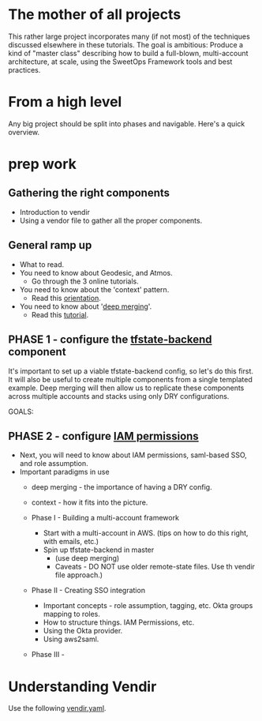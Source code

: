 # The mother of all projects
This rather large project incorporates many (if not most) of the techniques discussed elsewhere in these tutorials. The goal is ambitious: Produce a kind of "master class" describing how to build a full-blown, multi-account architecture, at scale, using the SweetOps Framework tools and best practices.


# From a high level
Any big project should be split into phases and navigable. Here's a quick overview. 


# prep work

## Gathering the right components

* Introduction to vendir
* Using a vendor file to gather all the proper components. 

## General ramp up

* What to read. 
* You need to know about Geodesic, and Atmos.
    * Go through the 3 online tutorials.
* You need to know about the 'context' pattern. 
    * Read this [orientation](orientation.md).
* You need to know about '[deep merging](deep_merging.md)'.
    * Read this [tutorial](projects/deep_merging.md).

## PHASE 1 - configure the [tfstate-backend]() component

It's important to set up a viable tfstate-backend config, so let's do this 
first.  It will also be useful to create multiple components from a single 
templated example. Deep merging will then allow us to replicate these components 
across multiple accounts and stacks using only DRY configurations. 

GOALS: 
## PHASE 2 - configure [IAM permissions]()
* Next, you will need to know about IAM permissions, saml-based SSO, and role assumption.
* Important paradigms in use
    * deep merging - the importance of having a DRY config.
    * context - how it fits into the picture. 

    * Phase I - Building a multi-account framework
        * Start with a multi-account in AWS.  (tips on how to do this right, with emails, etc.)
        * Spin up tfstate-backend in master
            * (use deep merging)
            * Caveats - DO NOT use older remote-state files.  Use th vendir file approach.)
    * Phase II - Creating SSO integration 
        * Important concepts - role assumption, tagging, etc.  Okta groups mapping to roles.
        * How to structure things. 
      IAM Permissions, etc. 
        * Using the Okta provider.
        * Using aws2saml. 


    * Phase III - 
                    



# Understanding Vendir


Use the following [vendir.yaml](https://github.com/gangofnuns/vendir.yaml).


